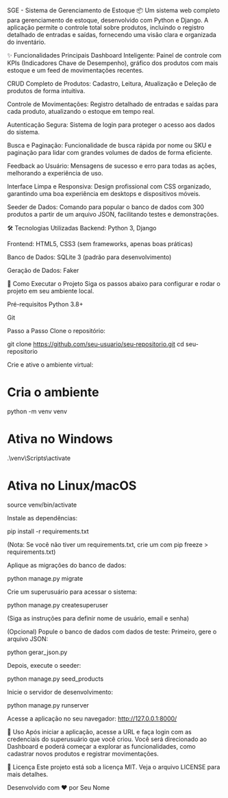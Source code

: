 SGE - Sistema de Gerenciamento de Estoque 📦
Um sistema web completo para gerenciamento de estoque, desenvolvido com Python e Django. A aplicação permite o controle total sobre produtos, incluindo o registro detalhado de entradas e saídas, fornecendo uma visão clara e organizada do inventário.

✨ Funcionalidades Principais
Dashboard Inteligente: Painel de controle com KPIs (Indicadores Chave de Desempenho), gráfico dos produtos com mais estoque e um feed de movimentações recentes.

CRUD Completo de Produtos: Cadastro, Leitura, Atualização e Deleção de produtos de forma intuitiva.

Controle de Movimentações: Registro detalhado de entradas e saídas para cada produto, atualizando o estoque em tempo real.

Autenticação Segura: Sistema de login para proteger o acesso aos dados do sistema.

Busca e Paginação: Funcionalidade de busca rápida por nome ou SKU e paginação para lidar com grandes volumes de dados de forma eficiente.

Feedback ao Usuário: Mensagens de sucesso e erro para todas as ações, melhorando a experiência de uso.

Interface Limpa e Responsiva: Design profissional com CSS organizado, garantindo uma boa experiência em desktops e dispositivos móveis.

Seeder de Dados: Comando para popular o banco de dados com 300 produtos a partir de um arquivo JSON, facilitando testes e demonstrações.

🛠️ Tecnologias Utilizadas
Backend: Python 3, Django

Frontend: HTML5, CSS3 (sem frameworks, apenas boas práticas)

Banco de Dados: SQLite 3 (padrão para desenvolvimento)

Geração de Dados: Faker

🚀 Como Executar o Projeto
Siga os passos abaixo para configurar e rodar o projeto em seu ambiente local.

Pré-requisitos
Python 3.8+

Git

Passo a Passo
Clone o repositório:

git clone https://github.com/seu-usuario/seu-repositorio.git
cd seu-repositorio

Crie e ative o ambiente virtual:

# Cria o ambiente
python -m venv venv

# Ativa no Windows
.\venv\Scripts\activate

# Ativa no Linux/macOS
source venv/bin/activate

Instale as dependências:

pip install -r requirements.txt

(Nota: Se você não tiver um requirements.txt, crie um com pip freeze > requirements.txt)

Aplique as migrações do banco de dados:

python manage.py migrate

Crie um superusuário para acessar o sistema:

python manage.py createsuperuser

(Siga as instruções para definir nome de usuário, email e senha)

(Opcional) Popule o banco de dados com dados de teste:
Primeiro, gere o arquivo JSON:

python gerar_json.py

Depois, execute o seeder:

python manage.py seed_products

Inicie o servidor de desenvolvimento:

python manage.py runserver

Acesse a aplicação no seu navegador:
http://127.0.0.1:8000/

📖 Uso
Após iniciar a aplicação, acesse a URL e faça login com as credenciais do superusuário que você criou. Você será direcionado ao Dashboard e poderá começar a explorar as funcionalidades, como cadastrar novos produtos e registrar movimentações.

📄 Licença
Este projeto está sob a licença MIT. Veja o arquivo LICENSE para mais detalhes.

Desenvolvido com ❤️ por Seu Nome